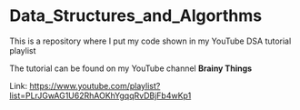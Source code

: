 # Data_Structures_and_Algorthms
 This is a repository where I put my code shown in my YouTube DSA tutorial playlist

The tutorial can be found on my YouTube channel **Brainy Things**

Link: https://www.youtube.com/playlist?list=PLrJGwAG1U62RhAOKhYgqqRvDBjFb4wKp1